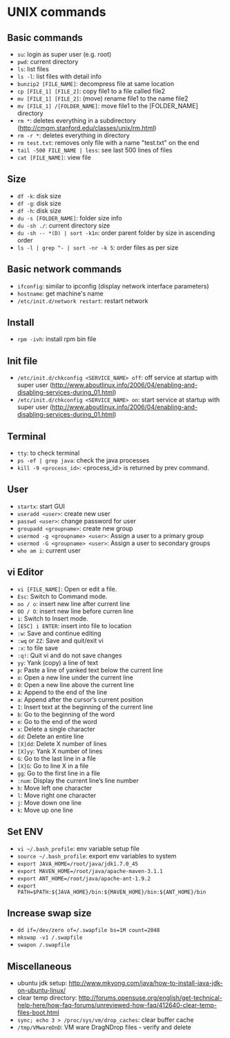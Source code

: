 # UNIX commands

## Basic commands
- `su`: login as super user (e.g. root)
- `pwd`: current directory
- `ls`: list files
- `ls -l`: list files with detail info
- `bunzip2 [FILE_NAME]`: decompress file at same location
- `cp [FILE_1] [FILE_2]`: copy file1 to a file called file2 
- `mv [FILE_1] [FILE_2]`: (move) rename file1 to the name file2 
- `mv [FILE_1] /[FOLDER_NAME]`: move file1 to the [FOLDER_NAME] directory 
- `rm *`: deletes everything in a subdirectory (http://cmgm.stanford.edu/classes/unix/rm.html)
- `rm -r *`: deletes everything in directory
- `rm test.txt`: removes only file with a name "test.txt" on the end
- `tail -500 FILE_NAME | less`: see last 500 lines of files
- `cat [FILE_NAME]`: view file

## Size
- `df -k`: disk size
- `df -g`: disk size
- `df -h`: disk size
- `du -s [FOLDER_NAME]`: folder size info
- `du -sh ./`: current directory size
- `du -sh -- *(D) | sort -k1n`: order parent folder by size in ascending order
- `ls -l | grep ^- | sort -nr -k 5`: order files as per size

## Basic network commands
- `ifconfig`: similar to ipconfig (display network interface parameters)
- `hostname`: get machine's name
- `/etc/init.d/network restart`: restart network

## Install
- `rpm -ivh`: install rpm bin file

## Init file
- `/etc/init.d/chkconfig <SERVICE_NAME> off`: off service at startup with super user (http://www.aboutlinux.info/2006/04/enabling-and-disabling-services-during_01.html)
- `/etc/init.d/chkconfig <SERVICE_NAME> on`: start service at startup with super user (http://www.aboutlinux.info/2006/04/enabling-and-disabling-services-during_01.html)

## Terminal
- `tty`: to check terminal
- `ps -ef | grep java`: check the java processes 
- `kill -9 <process_id>`: <process_id> is returned by prev command.

## User
- `startx`: start GUI
- `useradd <user>`: create new user
- `passwd <user>`: change password for user
- `groupadd <groupname>`: create new group
- `usermod -g <groupname> <user>`: Assign a user to a primary group
- `usermod -G <groupname> <user>`: Assign a user to secondary groups
- `who am i`: current user

## vi Editor
- `vi [FILE_NAME]`: Open or edit a file.
- `Esc`: Switch to Command mode.
- `oo / o`: insert new line after current line
- `OO / O`: insert new line before curren line
- `i`: Switch to Insert mode.
- `[ESC] i ENTER`: insert into file to location
- `:w`: Save and continue editing
- `:wq` or `ZZ`: Save and quit/exit vi
- `:x`: to file save
- `:q!`: Quit vi and do not save changes
- `yy`: Yank (copy) a line of text
- `p`: Paste a line of yanked text below the current line
- `o`: Open a new line under the current line
- `O`: Open a new line above the current line
- `A`: Append to the end of the line
- `a`: Append after the cursor’s current position
- `I`: Insert text at the beginning of the current line
- `b`: Go to the beginning of the word
- `e`: Go to the end of the word
- `x`: Delete a single character
- `dd`: Delete an entire line
- `[X]dd`: Delete X number of lines
- `[X]yy`: Yank X number of lines
- `G`: Go to the last line in a file
- `[X]G`: Go to line X in a file
- `gg`: Go to the first line in a file
- `:num`: Display the current line’s line number
- `h`: Move left one character
- `l`: Move right one character
- `j`: Move down one line
- `k`: Move up one line

## Set ENV
- `vi ~/.bash_profile`: env variable setup file
- `source ~/.bash_profile`: export env variables to system
- `export JAVA_HOME=/root/java/jdk1.7.0_45`
- `export MAVEN_HOME=/root/java/apache-maven-3.1.1`
- `export ANT_HOME=/root/java/apache-ant-1.9.2`
- `export PATH=$PATH:${JAVA_HOME}/bin:${MAVEN_HOME}/bin:${ANT_HOME}/bin`

## Increase swap size
- `dd if=/dev/zero of=/.swapfile bs=1M count=2048`
- `mkswap -v1 /.swapfile`
- `swapon /.swapfile`

## Miscellaneous
- ubuntu jdk setup: http://www.mkyong.com/java/how-to-install-java-jdk-on-ubuntu-linux/
- clear temp directory: http://forums.opensuse.org/english/get-technical-help-here/how-faq-forums/unreviewed-how-faq/412640-clear-temp-files-boot.html
- `sync; echo 3 > /proc/sys/vm/drop_caches`: clear buffer cache
- `/tmp/VMwareDnD`: VM ware DragNDrop files - verify and delete
